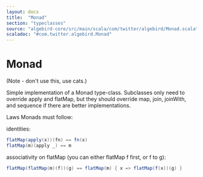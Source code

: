 ```yaml
---
layout: docs
title:  "Monad"
section: "typeclasses"
source: "algebird-core/src/main/scala/com/twitter/algebird/Monad.scala"
scaladoc: "#com.twitter.algebird.Monad"
---
```


# Monad

(Note - don't use this, use cats.)

Simple implementation of a Monad type-class. Subclasses only need to override apply and flatMap, but they should override map, join, joinWith, and sequence if there are better implementations.

Laws Monads must follow:

identities:

```scala
flatMap(apply(x))(fn) == fn(x)
flatMap(m)(apply _) == m
```

associativity on flatMap (you can either flatMap f first, or f to g):

```scala
flatMap(flatMap(m)(f))(g) == flatMap(m) { x => flatMap(f(x))(g) }
```
